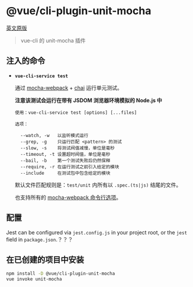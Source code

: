 # @vue/cli-plugin-unit-mocha

[英文原版](https://github.com/vuejs/vue-cli/tree/dev/packages/\@vue/cli-plugin-unit-mocha/README.md)

> vue-cli 的 unit-mocha 插件

## 注入的命令

- **`vue-cli-service test`**

  通过 [mocha-webpack](https://github.com/zinserjan/mocha-webpack) + [chai](http://chaijs.com/) 运行单元测试。

  **注意该测试会运行在带有 JSDOM 浏览器环境模拟的 Node.js 中**

  ```
  使用：vue-cli-service test [options] [...files]

  选项：

    --watch, -w   以监听模式运行
    --grep, -g    只运行匹配 <pattern> 的测试
    --slow, -s    将测试阀值减慢，单位是毫秒
    --timeout, -t 设置超时阀值，单位是毫秒
    --bail, -b    第一个测试失败后仍然保释
    --require, -r 在运行测试之前引入给定的模块
    --include     在测试包中包含给定的模块
  ```

  默认文件匹配规则是：`test/unit` 内所有以 `.spec.(ts|js)` 结尾的文件。

  也支持所有的 [mocha-webpack 命令行选项](http://zinserjan.github.io/mocha-webpack/docs/installation/cli-usage.html)。

## 配置

Jest can be configured via `jest.config.js` in your project root, or the `jest` field in `package.json`.？？？

## 在已创建的项目中安装

``` sh
npm install -D @vue/cli-plugin-unit-mocha
vue invoke unit-mocha
```
